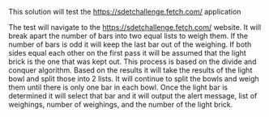 This solution will test the https://sdetchallenge.fetch.com/ application

The test will navigate to the https://sdetchallenge.fetch.com/ website.  It will break apart the number of bars into two equal lists to weigh them. If the number of bars is odd it will keep the last bar out of the weighing.  If both sides equal each other on the first pass it will be assumed that the light brick is the one that was kept out.  This process is based on the divide and conquer algorithm.  Based on the results it will take the results of the light bowl and split those into 2 lists.  It will continue to split the bowls and weigh them until there is only one bar in each bowl.  Once the light bar is determined it will select that bar and it will output the alert message, list of weighings, number of weighings, and the number of the light brick.
